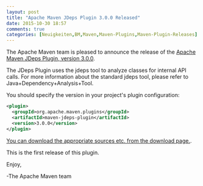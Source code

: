 ```yaml
---
layout: post
title: "Apache Maven JDeps Plugin 3.0.0 Released"
date: 2015-10-30 18:57
comments: true
categories: [Neuigkeiten,BM,Maven,Maven-Plugins,Maven-Plugin-Releases]
---
```

The Apache Maven team is pleased to announce the release of the 
[Apache Maven JDeps Plugin, version 3.0.0](http://maven.apache.org/plugins/maven-jdeps-plugin/).
 
The JDeps Plugin uses the jdeps tool to analyze classes for internal API 
calls. For more information about the standard jdeps tool, please refer to 
Java+Dependency+Analysis+Tool.
 
You should specify the version in your project's plugin configuration:

```xml  
<plugin>
  <groupId>org.apache.maven.plugins</groupId>
  <artifactId>maven-jdeps-plugin</artifactId>
  <version>3.0.0</version>
</plugin>
```
 
[You can download the appropriate sources etc. from the download page.](http://maven.apache.org/plugins/maven-jdeps-plugin/download.cgi).

This is the first release of this plugin.
 
Enjoy,
 
-The Apache Maven team



